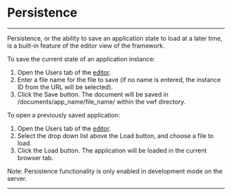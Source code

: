 Persistence
===================
-------------------
Persistence, or the ability to save an application state to load at a later time, is a built-in feature of the editor view of the framework. 

To save the current state of an application instance:

  1. Open the Users tab of the [editor](editor.html).  
  2. Enter a file name for the file to save (if no name is entered, the instance ID from the URL will be selected).  
  3. Click the Save button. The document will be saved in /documents/app_name/file_name/ within the vwf directory.  

To open a previously saved application:

  1. Open the Users tab of the [editor](editor.html).  
  2. Select the drop down list above the Load button, and choose a file to load.  
  3. Click the Load button. The application will be loaded in the current browser tab.  

Note: Persistence functionality is only enabled in development mode on the server. 

-------------------

